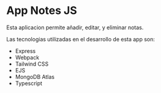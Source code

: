 # App Notes JS

Esta aplicacion permite añadir, editar, y eliminar notas.

Las tecnologias utilizadas en el desarrollo de esta app son:

- Express
- Webpack
- Tailwind CSS
- EJS
- MongoDB Atlas
- Typescript
